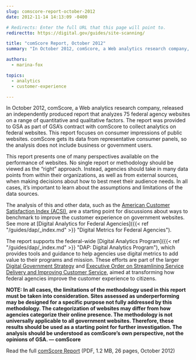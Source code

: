 ```yaml
---
slug: comscore-report-october-2012
date: 2012-11-14 14:13:09 -0400

# Redirects: Enter the full URL that this page will point to.
redirectto: https://digital.gov/guides/site-scanning/

title: "comScore Report, October 2012"
summary: "In October 2012, comScore, a Web analytics research company, released an independently produced report that analyzes 75 federal agency websites on a range of quantitative and qualitative factors."

authors:
  - marina-fox

topics:
  - analytics
  - customer-experience

---
```


In October 2012, comScore, a Web analytics research company, released an independently produced report that analyzes 75 federal agency websites on a range of quantitative and qualitative factors. The report was provided to GSA as part of GSA’s contract with comScore to collect analytics on federal websites. This report focuses on consumer impressions of public websites. comScore gets its data from representative consumer panels, so the analysis does not include business or government users.

This report presents one of many perspectives available on the performance of websites. No single report or methodology should be viewed as the &#8220;right&#8221; approach. Instead, agencies should take in many data points from within their organizations, as well as from external sources, when making decisions about how to best meet their audience needs. In all cases, it’s important to learn about the assumptions and limitations of the data sources.

The analysis of this and other data, such as the [American Customer Satisfaction Index (ACSI)](http://foresee.com/research-white-papers/research-by-industry.shtml#government), are a starting point for discussions about ways to benchmark to improve the customer experience on government websites. See more at [Digital Analytics for Federal Agencies]({{< ref "/guides/dap/_index.md" >}} "Digital Metrics for Federal Agencies").

The report supports the federal-wide [Digital Analytics Program]({{< ref "/guides/dap/_index.md" >}} "DAP: Digital Analytics Program"), which provides tools and guidance to help agencies use digital metrics to add value to their programs and mission. These efforts are part of the larger [Digital Government Strategy](http://www.whitehouse.gov/sites/default/files/omb/egov/digital-government/digital-government.html) and [Executive Order on Streamlining Service Delivery and Improving Customer Service](http://www.whitehouse.gov/the-press-office/2011/04/27/executive-order-streamlining-service-delivery-and-improving-customer-ser), aimed at transforming how federal agencies improve the customer experience to citizens.

**NOTE: In all cases, the limitations of the methodology used in this report must be taken into consideration. Sites assessed as underperforming may be designed for a specific purpose not fully addressed by this methodology. The categorization of websites may differ from how agencies categorize their online presence. The methodology is not universally applicable to all government websites. Therefore, these results should be used as a starting point for further investigation. The analysis should be understood as comScore&#8217;s own perspective, not the opinions of GSA. — comScore**

Read the full [comScore Report](https://s3.amazonaws.com/digitalgov/_legacy-img/2014/01/comscore-best-of-web-report.pdf)  (PDF, 1.2 MB, 26 pages, October 2012)
